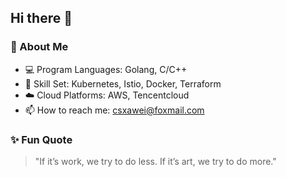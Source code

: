 ## Hi there 👋

### 🚀 About Me
- 💻 Program Languages: Golang, C/C++
- 🔧 Skill Set: Kubernetes, Istio, Docker, Terraform
- ☁️ Cloud Platforms: AWS, Tencentcloud
- 📫 How to reach me: [csxawei@foxmail.com](mailto:csxawei@foxmail.com)

### ✨ Fun Quote
> "If it’s work, we try to do less. If it’s art, we try to do more."

<!--
**xawei/xawei** is a ✨ _special_ ✨ repository because its `README.md` (this file) appears on your GitHub profile.

Here are some ideas to get you started:

- 🔭 I’m currently working on ...
- 🌱 I’m currently learning ...
- 👯 I’m looking to collaborate on ...
- 🤔 I’m looking for help with ...
- 💬 Ask me about ...
- 📫 How to reach me: ...
- 😄 Pronouns: ...
- ⚡ Fun fact: ...
-->
